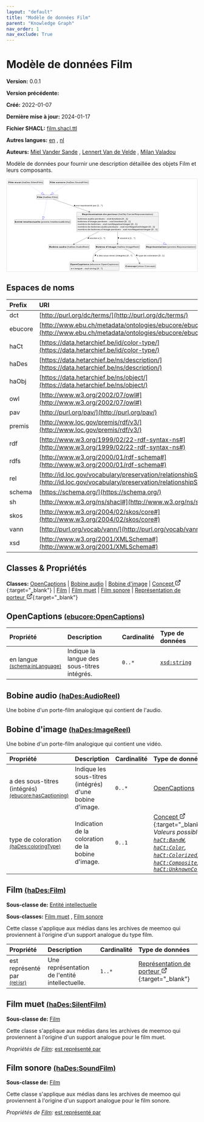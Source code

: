 ```yaml
---
layout: "default"
title: "Modèle de données Film"
parent: "Knowledge Graph"
nav_order: 1
nav_exclude: True
---
```

<svg xmlns="http://www.w3.org/2000/svg" style="display: none;"><symbol id="svg-external-link" width="24" height="24" viewBox="0 0 24 24" fill="none" stroke="currentColor" stroke-width="2" stroke-linecap="round" stroke-linejoin="round" class="feather feather-external-link"><title id="svg-external-link-title">(external link)</title><path d="M18 13v6a2 2 0 0 1-2 2H5a2 2 0 0 1-2-2V8a2 2 0 0 1 2-2h6"></path><polyline points="15 3 21 3 21 9"></polyline><line x1="10" y1="14" x2="21" y2="3"></line> </symbol></svg>

Modèle de données Film
====================

**Version:** 0.0.1

**Version précédente:** 

**Créé:** 2022-01-07

**Dernière mise à jour:** 2024-01-17

**Fichier SHACL:** [film.shacl.ttl](film.shacl.ttl)

**Autres langues:**
[en](../en)
, [nl](../nl)

**Auteurs:**
[Miel Vander Sande](mailto:miel.vandersande@meemoo.be)
, [Lennert Van de Velde](mailto:lennert.vandevelde@meemoo.be)
, [Milan Valadou](mailto:milan.valadou@meemoo.be)


Modèle de données pour fournir une description détaillée des objets Film et leurs composants.

<div class="wrap">
  <div class="zoom">
  <svg xmlns="http://www.w3.org/2000/svg" xmlns:xlink="http://www.w3.org/1999/xlink" contentStyleType="text/css" preserveAspectRatio="none" version="1.1" viewBox="0 0 1132 550" zoomAndPan="magnify"><defs/><g><a href="#ebucore%3AOpenCaptions" target="_top" title="#ebucore%3AOpenCaptions" xlink:actuate="onRequest" xlink:href="#ebucore%3AOpenCaptions" xlink:show="new" xlink:title="#ebucore%3AOpenCaptions" xlink:type="simple"><g id="elem_ebucore_OpenCaptions"><rect codeLine="15" fill="#F1F1F1" height="50.5938" id="ebucore_OpenCaptions" rx="3.5" ry="3.5" style="stroke:#181818;stroke-width:0.5;" width="293" x="375" y="493"/><text fill="#000000" font-family="sans-serif" font-size="14" font-weight="bold" lengthAdjust="spacing" textLength="111" x="378" y="510.9951">OpenCaptions</text><text fill="#000000" font-family="sans-serif" font-size="14" lengthAdjust="spacing" textLength="4" x="489" y="510.9951"> </text><text fill="#000000" font-family="sans-serif" font-size="14" lengthAdjust="spacing" textLength="172" x="493" y="510.9951">(ebucore:OpenCaptions)</text><line style="stroke:#181818;stroke-width:0.5;" x1="376" x2="667" y1="519.2969" y2="519.2969"/><text fill="#000000" font-family="sans-serif" font-size="14" lengthAdjust="spacing" textLength="18" x="381" y="536.292">en</text><text fill="#000000" font-family="sans-serif" font-size="14" lengthAdjust="spacing" textLength="4" x="399" y="536.292"> </text><text fill="#000000" font-family="sans-serif" font-size="14" lengthAdjust="spacing" textLength="47" x="403" y="536.292">langue</text><text fill="#000000" font-family="sans-serif" font-size="14" lengthAdjust="spacing" textLength="4" x="450" y="536.292"> </text><text fill="#000000" font-family="sans-serif" font-size="14" lengthAdjust="spacing" textLength="5" x="454" y="536.292">:</text><text fill="#000000" font-family="sans-serif" font-size="14" lengthAdjust="spacing" textLength="4" x="459" y="536.292"> </text><text fill="#000000" font-family="sans-serif" font-size="14" font-style="italic" lengthAdjust="spacing" textLength="68" x="463" y="536.292">xsd:string</text><text fill="#000000" font-family="sans-serif" font-size="14" lengthAdjust="spacing" textLength="4" x="531" y="536.292"> </text><text fill="#000000" font-family="sans-serif" font-size="14" lengthAdjust="spacing" textLength="34" x="535" y="536.292">[0..*]</text></g></a><a href="#haDes%3AAudioReel" target="_top" title="#haDes%3AAudioReel" xlink:actuate="onRequest" xlink:href="#haDes%3AAudioReel" xlink:show="new" xlink:title="#haDes%3AAudioReel" xlink:type="simple"><g id="elem_haDes_AudioReel"><rect codeLine="16" fill="#F1F1F1" height="26.2969" id="haDes_AudioReel" rx="3.5" ry="3.5" style="stroke:#181818;stroke-width:0.5;" width="242" x="249.5" y="390"/><text fill="#000000" font-family="sans-serif" font-size="14" font-weight="bold" lengthAdjust="spacing" textLength="54" x="252.5" y="407.9951">Bobine</text><text fill="#000000" font-family="sans-serif" font-size="14" font-weight="bold" lengthAdjust="spacing" textLength="5" x="306.5" y="407.9951"> </text><text fill="#000000" font-family="sans-serif" font-size="14" font-weight="bold" lengthAdjust="spacing" textLength="43" x="311.5" y="407.9951">audio</text><text fill="#000000" font-family="sans-serif" font-size="14" lengthAdjust="spacing" textLength="4" x="354.5" y="407.9951"> </text><text fill="#000000" font-family="sans-serif" font-size="14" lengthAdjust="spacing" textLength="130" x="358.5" y="407.9951">(haDes:AudioReel)</text></g></a><a href="#haDes%3AImageReel" target="_top" title="#haDes%3AImageReel" xlink:actuate="onRequest" xlink:href="#haDes%3AImageReel" xlink:show="new" xlink:title="#haDes%3AImageReel" xlink:type="simple"><g id="elem_haDes_ImageReel"><rect codeLine="17" fill="#F1F1F1" height="26.2969" id="haDes_ImageReel" rx="3.5" ry="3.5" style="stroke:#181818;stroke-width:0.5;" width="263" x="527" y="390"/><text fill="#000000" font-family="sans-serif" font-size="14" font-weight="bold" lengthAdjust="spacing" textLength="54" x="530" y="407.9951">Bobine</text><text fill="#000000" font-family="sans-serif" font-size="14" font-weight="bold" lengthAdjust="spacing" textLength="5" x="584" y="407.9951"> </text><text fill="#000000" font-family="sans-serif" font-size="14" font-weight="bold" lengthAdjust="spacing" textLength="61" x="589" y="407.9951">d'image</text><text fill="#000000" font-family="sans-serif" font-size="14" lengthAdjust="spacing" textLength="4" x="650" y="407.9951"> </text><text fill="#000000" font-family="sans-serif" font-size="14" lengthAdjust="spacing" textLength="133" x="654" y="407.9951">(haDes:ImageReel)</text></g></a><a href="../../terms/fr#skos%3AConcept" target="_top" title="../../terms/fr#skos%3AConcept" xlink:actuate="onRequest" xlink:href="../../terms/fr#skos%3AConcept" xlink:show="new" xlink:title="../../terms/fr#skos%3AConcept" xlink:type="simple"><g id="elem_skos_Concept"><rect codeLine="18" fill="#F1F1F1" height="26.2969" id="skos_Concept" rx="3.5" ry="3.5" style="stroke:#181818;stroke-width:0.5;" width="183" x="703" y="505.5"/><text fill="#000000" font-family="sans-serif" font-size="14" font-weight="bold" lengthAdjust="spacing" textLength="66" x="706" y="523.4951">Concept</text><text fill="#000000" font-family="sans-serif" font-size="14" lengthAdjust="spacing" textLength="4" x="772" y="523.4951"> </text><text fill="#000000" font-family="sans-serif" font-size="14" lengthAdjust="spacing" textLength="107" x="776" y="523.4951">(skos:Concept)</text></g></a><a href="#haDes%3AFilm" target="_top" title="#haDes%3AFilm" xlink:actuate="onRequest" xlink:href="#haDes%3AFilm" xlink:show="new" xlink:title="#haDes%3AFilm" xlink:type="simple"><g id="elem_haDes_Film"><rect codeLine="24" fill="#F1F1F1" height="26.2969" id="haDes_Film" rx="3.5" ry="3.5" style="stroke:#181818;stroke-width:0.5;" width="128" x="177.5" y="94"/><text fill="#000000" font-family="sans-serif" font-size="14" font-weight="bold" lengthAdjust="spacing" textLength="31" x="180.5" y="111.9951">Film</text><text fill="#000000" font-family="sans-serif" font-size="14" lengthAdjust="spacing" textLength="4" x="211.5" y="111.9951"> </text><text fill="#000000" font-family="sans-serif" font-size="14" lengthAdjust="spacing" textLength="87" x="215.5" y="111.9951">(haDes:Film)</text></g></a><a href="#premis%3AIntellectualEntity" target="_top" title="#premis%3AIntellectualEntity" xlink:actuate="onRequest" xlink:href="#premis%3AIntellectualEntity" xlink:show="new" xlink:title="#premis%3AIntellectualEntity" xlink:type="simple"><g id="elem_premis_IntellectualEntity"><rect codeLine="20" fill="#F1F1F1" height="26.2969" id="premis_IntellectualEntity" rx="3.5" ry="3.5" style="stroke:#181818;stroke-width:0.5;" width="335" x="45" y="242"/><text fill="#000000" font-family="sans-serif" font-size="14" font-weight="bold" lengthAdjust="spacing" textLength="45" x="48" y="259.9951">Entité</text><text fill="#000000" font-family="sans-serif" font-size="14" font-weight="bold" lengthAdjust="spacing" textLength="5" x="93" y="259.9951"> </text><text fill="#000000" font-family="sans-serif" font-size="14" font-weight="bold" lengthAdjust="spacing" textLength="101" x="98" y="259.9951">intellectuelle</text><text fill="#000000" font-family="sans-serif" font-size="14" lengthAdjust="spacing" textLength="4" x="199" y="259.9951"> </text><text fill="#000000" font-family="sans-serif" font-size="14" lengthAdjust="spacing" textLength="174" x="203" y="259.9951">(premis:IntellectualEntity)</text></g></a><a href="#haDes%3ASilentFilm" target="_top" title="#haDes%3ASilentFilm" xlink:actuate="onRequest" xlink:href="#haDes%3ASilentFilm" xlink:show="new" xlink:title="#haDes%3ASilentFilm" xlink:type="simple"><g id="elem_haDes_SilentFilm"><rect codeLine="21" fill="#F1F1F1" height="26.2969" id="haDes_SilentFilm" rx="3.5" ry="3.5" style="stroke:#181818;stroke-width:0.5;" width="211" x="7" y="7"/><text fill="#000000" font-family="sans-serif" font-size="14" font-weight="bold" lengthAdjust="spacing" textLength="31" x="10" y="24.9951">Film</text><text fill="#000000" font-family="sans-serif" font-size="14" font-weight="bold" lengthAdjust="spacing" textLength="5" x="41" y="24.9951"> </text><text fill="#000000" font-family="sans-serif" font-size="14" font-weight="bold" lengthAdjust="spacing" textLength="40" x="46" y="24.9951">muet</text><text fill="#000000" font-family="sans-serif" font-size="14" lengthAdjust="spacing" textLength="4" x="86" y="24.9951"> </text><text fill="#000000" font-family="sans-serif" font-size="14" lengthAdjust="spacing" textLength="125" x="90" y="24.9951">(haDes:SilentFilm)</text></g></a><a href="#haDes%3ASoundFilm" target="_top" title="#haDes%3ASoundFilm" xlink:actuate="onRequest" xlink:href="#haDes%3ASoundFilm" xlink:show="new" xlink:title="#haDes%3ASoundFilm" xlink:type="simple"><g id="elem_haDes_SoundFilm"><rect codeLine="23" fill="#F1F1F1" height="26.2969" id="haDes_SoundFilm" rx="3.5" ry="3.5" style="stroke:#181818;stroke-width:0.5;" width="234" x="253.5" y="7"/><text fill="#000000" font-family="sans-serif" font-size="14" font-weight="bold" lengthAdjust="spacing" textLength="31" x="256.5" y="24.9951">Film</text><text fill="#000000" font-family="sans-serif" font-size="14" font-weight="bold" lengthAdjust="spacing" textLength="5" x="287.5" y="24.9951"> </text><text fill="#000000" font-family="sans-serif" font-size="14" font-weight="bold" lengthAdjust="spacing" textLength="56" x="292.5" y="24.9951">sonore</text><text fill="#000000" font-family="sans-serif" font-size="14" lengthAdjust="spacing" textLength="4" x="348.5" y="24.9951"> </text><text fill="#000000" font-family="sans-serif" font-size="14" lengthAdjust="spacing" textLength="132" x="352.5" y="24.9951">(haDes:SoundFilm)</text></g></a><a href="../../audiovisual/fr#haObj%3ACarrierRepresentation" target="_top" title="../../audiovisual/fr#haObj%3ACarrierRepresentation" xlink:actuate="onRequest" xlink:href="../../audiovisual/fr#haObj%3ACarrierRepresentation" xlink:show="new" xlink:title="../../audiovisual/fr#haObj%3ACarrierRepresentation" xlink:type="simple"><g id="elem_haObj_CarrierRepresentation"><rect codeLine="25" fill="#F1F1F1" height="115.7813" id="haObj_CarrierRepresentation" rx="3.5" ry="3.5" style="stroke:#181818;stroke-width:0.5;" width="486" x="415.5" y="197"/><text fill="#000000" font-family="sans-serif" font-size="14" font-weight="bold" lengthAdjust="spacing" textLength="121" x="447.5" y="214.9951">Représentation</text><text fill="#000000" font-family="sans-serif" font-size="14" font-weight="bold" lengthAdjust="spacing" textLength="5" x="568.5" y="214.9951"> </text><text fill="#000000" font-family="sans-serif" font-size="14" font-weight="bold" lengthAdjust="spacing" textLength="20" x="573.5" y="214.9951">de</text><text fill="#000000" font-family="sans-serif" font-size="14" font-weight="bold" lengthAdjust="spacing" textLength="5" x="593.5" y="214.9951"> </text><text fill="#000000" font-family="sans-serif" font-size="14" font-weight="bold" lengthAdjust="spacing" textLength="60" x="598.5" y="214.9951">porteur</text><text fill="#000000" font-family="sans-serif" font-size="14" lengthAdjust="spacing" textLength="4" x="658.5" y="214.9951"> </text><text fill="#000000" font-family="sans-serif" font-size="14" lengthAdjust="spacing" textLength="207" x="662.5" y="214.9951">(haObj:CarrierRepresentation)</text><line style="stroke:#181818;stroke-width:0.5;" x1="416.5" x2="900.5" y1="223.2969" y2="223.2969"/><text fill="#000000" font-family="sans-serif" font-size="14" lengthAdjust="spacing" textLength="56" x="421.5" y="240.292">bobines</text><text fill="#000000" font-family="sans-serif" font-size="14" lengthAdjust="spacing" textLength="4" x="477.5" y="240.292"> </text><text fill="#000000" font-family="sans-serif" font-size="14" lengthAdjust="spacing" textLength="38" x="481.5" y="240.292">audio</text><text fill="#000000" font-family="sans-serif" font-size="14" lengthAdjust="spacing" textLength="4" x="519.5" y="240.292"> </text><text fill="#000000" font-family="sans-serif" font-size="14" lengthAdjust="spacing" textLength="58" x="523.5" y="240.292">perdues</text><text fill="#000000" font-family="sans-serif" font-size="14" lengthAdjust="spacing" textLength="4" x="581.5" y="240.292"> </text><text fill="#000000" font-family="sans-serif" font-size="14" lengthAdjust="spacing" textLength="5" x="585.5" y="240.292">:</text><text fill="#000000" font-family="sans-serif" font-size="14" lengthAdjust="spacing" textLength="4" x="590.5" y="240.292"> </text><text fill="#000000" font-family="sans-serif" font-size="14" font-style="italic" lengthAdjust="spacing" textLength="85" x="594.5" y="240.292">xsd:boolean</text><text fill="#000000" font-family="sans-serif" font-size="14" lengthAdjust="spacing" textLength="4" x="679.5" y="240.292"> </text><text fill="#000000" font-family="sans-serif" font-size="14" lengthAdjust="spacing" textLength="36" x="683.5" y="240.292">[0..1]</text><text fill="#000000" font-family="sans-serif" font-size="14" lengthAdjust="spacing" textLength="56" x="421.5" y="256.5889">bobines</text><text fill="#000000" font-family="sans-serif" font-size="14" lengthAdjust="spacing" textLength="4" x="477.5" y="256.5889"> </text><text fill="#000000" font-family="sans-serif" font-size="14" lengthAdjust="spacing" textLength="54" x="481.5" y="256.5889">d'image</text><text fill="#000000" font-family="sans-serif" font-size="14" lengthAdjust="spacing" textLength="4" x="535.5" y="256.5889"> </text><text fill="#000000" font-family="sans-serif" font-size="14" lengthAdjust="spacing" textLength="58" x="539.5" y="256.5889">perdues</text><text fill="#000000" font-family="sans-serif" font-size="14" lengthAdjust="spacing" textLength="4" x="597.5" y="256.5889"> </text><text fill="#000000" font-family="sans-serif" font-size="14" lengthAdjust="spacing" textLength="5" x="601.5" y="256.5889">:</text><text fill="#000000" font-family="sans-serif" font-size="14" lengthAdjust="spacing" textLength="4" x="606.5" y="256.5889"> </text><text fill="#000000" font-family="sans-serif" font-size="14" font-style="italic" lengthAdjust="spacing" textLength="85" x="610.5" y="256.5889">xsd:boolean</text><text fill="#000000" font-family="sans-serif" font-size="14" lengthAdjust="spacing" textLength="4" x="695.5" y="256.5889"> </text><text fill="#000000" font-family="sans-serif" font-size="14" lengthAdjust="spacing" textLength="36" x="699.5" y="256.5889">[0..1]</text><text fill="#000000" font-family="sans-serif" font-size="14" lengthAdjust="spacing" textLength="54" x="421.5" y="272.8857">nombre</text><text fill="#000000" font-family="sans-serif" font-size="14" lengthAdjust="spacing" textLength="4" x="475.5" y="272.8857"> </text><text fill="#000000" font-family="sans-serif" font-size="14" lengthAdjust="spacing" textLength="18" x="479.5" y="272.8857">de</text><text fill="#000000" font-family="sans-serif" font-size="14" lengthAdjust="spacing" textLength="4" x="497.5" y="272.8857"> </text><text fill="#000000" font-family="sans-serif" font-size="14" lengthAdjust="spacing" textLength="56" x="501.5" y="272.8857">bobines</text><text fill="#000000" font-family="sans-serif" font-size="14" lengthAdjust="spacing" textLength="4" x="557.5" y="272.8857"> </text><text fill="#000000" font-family="sans-serif" font-size="14" lengthAdjust="spacing" textLength="5" x="561.5" y="272.8857">:</text><text fill="#000000" font-family="sans-serif" font-size="14" lengthAdjust="spacing" textLength="4" x="566.5" y="272.8857"> </text><text fill="#000000" font-family="sans-serif" font-size="14" font-style="italic" lengthAdjust="spacing" textLength="165" x="570.5" y="272.8857">xsd:nonNegativeInteger</text><text fill="#000000" font-family="sans-serif" font-size="14" lengthAdjust="spacing" textLength="4" x="735.5" y="272.8857"> </text><text fill="#000000" font-family="sans-serif" font-size="14" lengthAdjust="spacing" textLength="36" x="739.5" y="272.8857">[0..1]</text><text fill="#000000" font-family="sans-serif" font-size="14" lengthAdjust="spacing" textLength="54" x="421.5" y="289.1826">nombre</text><text fill="#000000" font-family="sans-serif" font-size="14" lengthAdjust="spacing" textLength="4" x="475.5" y="289.1826"> </text><text fill="#000000" font-family="sans-serif" font-size="14" lengthAdjust="spacing" textLength="18" x="479.5" y="289.1826">de</text><text fill="#000000" font-family="sans-serif" font-size="14" lengthAdjust="spacing" textLength="4" x="497.5" y="289.1826"> </text><text fill="#000000" font-family="sans-serif" font-size="14" lengthAdjust="spacing" textLength="56" x="501.5" y="289.1826">bobines</text><text fill="#000000" font-family="sans-serif" font-size="14" lengthAdjust="spacing" textLength="4" x="557.5" y="289.1826"> </text><text fill="#000000" font-family="sans-serif" font-size="14" lengthAdjust="spacing" textLength="38" x="561.5" y="289.1826">audio</text><text fill="#000000" font-family="sans-serif" font-size="14" lengthAdjust="spacing" textLength="4" x="599.5" y="289.1826"> </text><text fill="#000000" font-family="sans-serif" font-size="14" lengthAdjust="spacing" textLength="58" x="603.5" y="289.1826">perdues</text><text fill="#000000" font-family="sans-serif" font-size="14" lengthAdjust="spacing" textLength="4" x="661.5" y="289.1826"> </text><text fill="#000000" font-family="sans-serif" font-size="14" lengthAdjust="spacing" textLength="5" x="665.5" y="289.1826">:</text><text fill="#000000" font-family="sans-serif" font-size="14" lengthAdjust="spacing" textLength="4" x="670.5" y="289.1826"> </text><text fill="#000000" font-family="sans-serif" font-size="14" font-style="italic" lengthAdjust="spacing" textLength="165" x="674.5" y="289.1826">xsd:nonNegativeInteger</text><text fill="#000000" font-family="sans-serif" font-size="14" lengthAdjust="spacing" textLength="4" x="839.5" y="289.1826"> </text><text fill="#000000" font-family="sans-serif" font-size="14" lengthAdjust="spacing" textLength="36" x="843.5" y="289.1826">[0..1]</text><text fill="#000000" font-family="sans-serif" font-size="14" lengthAdjust="spacing" textLength="54" x="421.5" y="305.4795">nombre</text><text fill="#000000" font-family="sans-serif" font-size="14" lengthAdjust="spacing" textLength="4" x="475.5" y="305.4795"> </text><text fill="#000000" font-family="sans-serif" font-size="14" lengthAdjust="spacing" textLength="18" x="479.5" y="305.4795">de</text><text fill="#000000" font-family="sans-serif" font-size="14" lengthAdjust="spacing" textLength="4" x="497.5" y="305.4795"> </text><text fill="#000000" font-family="sans-serif" font-size="14" lengthAdjust="spacing" textLength="56" x="501.5" y="305.4795">bobines</text><text fill="#000000" font-family="sans-serif" font-size="14" lengthAdjust="spacing" textLength="4" x="557.5" y="305.4795"> </text><text fill="#000000" font-family="sans-serif" font-size="14" lengthAdjust="spacing" textLength="54" x="561.5" y="305.4795">d'image</text><text fill="#000000" font-family="sans-serif" font-size="14" lengthAdjust="spacing" textLength="4" x="615.5" y="305.4795"> </text><text fill="#000000" font-family="sans-serif" font-size="14" lengthAdjust="spacing" textLength="58" x="619.5" y="305.4795">perdues</text><text fill="#000000" font-family="sans-serif" font-size="14" lengthAdjust="spacing" textLength="4" x="677.5" y="305.4795"> </text><text fill="#000000" font-family="sans-serif" font-size="14" lengthAdjust="spacing" textLength="5" x="681.5" y="305.4795">:</text><text fill="#000000" font-family="sans-serif" font-size="14" lengthAdjust="spacing" textLength="4" x="686.5" y="305.4795"> </text><text fill="#000000" font-family="sans-serif" font-size="14" font-style="italic" lengthAdjust="spacing" textLength="165" x="690.5" y="305.4795">xsd:nonNegativeInteger</text><text fill="#000000" font-family="sans-serif" font-size="14" lengthAdjust="spacing" textLength="4" x="855.5" y="305.4795"> </text><text fill="#000000" font-family="sans-serif" font-size="14" lengthAdjust="spacing" textLength="36" x="859.5" y="305.4795">[0..1]</text></g></a><a href="#premis%3ARepresentation" target="_top" title="#premis%3ARepresentation" xlink:actuate="onRequest" xlink:href="#premis%3ARepresentation" xlink:show="new" xlink:title="#premis%3ARepresentation" xlink:type="simple"><g id="elem_premis_Representation"><rect codeLine="26" fill="#F1F1F1" height="26.2969" id="premis_Representation" rx="3.5" ry="3.5" style="stroke:#181818;stroke-width:0.5;" width="300" x="825.5" y="390"/><text fill="#000000" font-family="sans-serif" font-size="14" font-weight="bold" lengthAdjust="spacing" textLength="121" x="828.5" y="407.9951">Représentation</text><text fill="#000000" font-family="sans-serif" font-size="14" lengthAdjust="spacing" textLength="4" x="949.5" y="407.9951"> </text><text fill="#000000" font-family="sans-serif" font-size="14" lengthAdjust="spacing" textLength="169" x="953.5" y="407.9951">(premis:Representation)</text></g></a><g id="link_haDes_ImageReel_ebucore_OpenCaptions"><path codeLine="35" d="M563.02,416.12 C546.79,422.51 531.85,432 521.5,446 C511.76,459.18 511.0383,471.8576 513.6183,486.7876 " fill="none" id="haDes_ImageReel-to-ebucore_OpenCaptions" style="stroke:#454645;stroke-width:1.0;"/><polygon fill="#454645" points="514.64,492.7,517.049,483.1503,513.7886,487.773,509.1659,484.5126,514.64,492.7" style="stroke:#454645;stroke-width:1.0;"/><polygon fill="#000000" points="523.6352,458.6644,531.2263,452.935,526.4089,449.5672,523.6352,458.6644" style="stroke:#000000;stroke-width:1.0;"/><text fill="#000000" font-family="sans-serif" font-size="13" lengthAdjust="spacing" textLength="8" x="535.5" y="459.0669">a</text><text fill="#000000" font-family="sans-serif" font-size="13" lengthAdjust="spacing" textLength="4" x="543.5" y="459.0669"> </text><text fill="#000000" font-family="sans-serif" font-size="13" lengthAdjust="spacing" textLength="23" x="547.5" y="459.0669">des</text><text fill="#000000" font-family="sans-serif" font-size="13" lengthAdjust="spacing" textLength="4" x="570.5" y="459.0669"> </text><text fill="#000000" font-family="sans-serif" font-size="13" lengthAdjust="spacing" textLength="68" x="574.5" y="459.0669">sous-titres</text><text fill="#000000" font-family="sans-serif" font-size="13" lengthAdjust="spacing" textLength="4" x="642.5" y="459.0669"> </text><text fill="#000000" font-family="sans-serif" font-size="13" lengthAdjust="spacing" textLength="62" x="646.5" y="459.0669">(intégrés)</text><text fill="#000000" font-family="sans-serif" font-size="13" lengthAdjust="spacing" textLength="4" x="708.5" y="459.0669"> </text><text fill="#000000" font-family="sans-serif" font-size="13" lengthAdjust="spacing" textLength="33" x="712.5" y="459.0669">[0..*]</text></g><g id="link_haDes_ImageReel_skos_Concept"><path codeLine="36" d="M701.61,416.1 C719.51,422.74 739.54,432.44 754.5,446 C772.83,462.63 782.6516,484.0478 788.3916,499.6778 " fill="none" id="haDes_ImageReel-to-skos_Concept" style="stroke:#454645;stroke-width:1.0;"/><polygon fill="#454645" points="790.46,505.31,791.1122,495.4828,788.7363,500.6165,783.6026,498.2406,790.46,505.31" style="stroke:#454645;stroke-width:1.0;"/><polygon fill="#000000" points="777.1014,458.0348,772.6251,449.6435,768.5477,453.8772,777.1014,458.0348" style="stroke:#000000;stroke-width:1.0;"/><text fill="#000000" font-family="sans-serif" font-size="13" lengthAdjust="spacing" textLength="28" x="782.5" y="459.0669">type</text><text fill="#000000" font-family="sans-serif" font-size="13" lengthAdjust="spacing" textLength="4" x="810.5" y="459.0669"> </text><text fill="#000000" font-family="sans-serif" font-size="13" lengthAdjust="spacing" textLength="16" x="814.5" y="459.0669">de</text><text fill="#000000" font-family="sans-serif" font-size="13" lengthAdjust="spacing" textLength="4" x="830.5" y="459.0669"> </text><text fill="#000000" font-family="sans-serif" font-size="13" lengthAdjust="spacing" textLength="63" x="834.5" y="459.0669">coloration</text><text fill="#000000" font-family="sans-serif" font-size="13" lengthAdjust="spacing" textLength="4" x="897.5" y="459.0669"> </text><text fill="#000000" font-family="sans-serif" font-size="13" lengthAdjust="spacing" textLength="34" x="901.5" y="459.0669">[0..1]</text></g><g id="link_haDes_Film_premis_IntellectualEntity"><path codeLine="40" d="M239.08,120.2 C233.6,147.75 223.8428,196.8641 218.4028,224.2841 " fill="none" id="haDes_Film-to-premis_IntellectualEntity" style="stroke:#0000FF;stroke-width:1.0;stroke-dasharray:1.0,3.0;"/><polygon fill="none" points="214.9,241.94,224.2881,225.4517,212.5176,223.1165,214.9,241.94" style="stroke:#0000FF;stroke-width:1.0;"/></g><g id="link_haDes_Film_haObj_CarrierRepresentation"><path codeLine="42" d="M275.98,120.07 C324.08,136.91 408.8672,166.5969 489.7372,194.9169 " fill="none" id="haDes_Film-to-haObj_CarrierRepresentation" style="stroke:#454645;stroke-width:1.0;"/><polygon fill="#454645" points="495.4,196.9,488.2278,190.1502,490.681,195.2474,485.5837,197.7006,495.4,196.9" style="stroke:#454645;stroke-width:1.0;"/><polygon fill="#000000" points="409.2191,160.2188,401.6534,154.4558,399.7109,160.0034,409.2191,160.2188" style="stroke:#000000;stroke-width:1.0;"/><text fill="#000000" font-family="sans-serif" font-size="13" lengthAdjust="spacing" textLength="20" x="413.5" y="163.0669">est</text><text fill="#000000" font-family="sans-serif" font-size="13" lengthAdjust="spacing" textLength="4" x="433.5" y="163.0669"> </text><text fill="#000000" font-family="sans-serif" font-size="13" lengthAdjust="spacing" textLength="70" x="437.5" y="163.0669">représenté</text><text fill="#000000" font-family="sans-serif" font-size="13" lengthAdjust="spacing" textLength="4" x="507.5" y="163.0669"> </text><text fill="#000000" font-family="sans-serif" font-size="13" lengthAdjust="spacing" textLength="21" x="511.5" y="163.0669">par</text><text fill="#000000" font-family="sans-serif" font-size="13" lengthAdjust="spacing" textLength="4" x="532.5" y="163.0669"> </text><text fill="#000000" font-family="sans-serif" font-size="13" lengthAdjust="spacing" textLength="33" x="536.5" y="163.0669">[1..*]</text></g><g id="link_haDes_SilentFilm_haDes_Film"><path codeLine="44" d="M130.98,33.18 C155.51,49.34 183.5186,67.7977 208.0186,83.9377 " fill="none" id="haDes_SilentFilm-to-haDes_Film" style="stroke:#0000FF;stroke-width:1.0;stroke-dasharray:1.0,3.0;"/><polygon fill="none" points="223.05,93.84,211.3194,78.9272,204.7178,88.9481,223.05,93.84" style="stroke:#0000FF;stroke-width:1.0;"/></g><g id="link_haDes_SoundFilm_haDes_Film"><path codeLine="47" d="M352.02,33.18 C327.49,49.34 299.4814,67.7977 274.9814,83.9377 " fill="none" id="haDes_SoundFilm-to-haDes_Film" style="stroke:#0000FF;stroke-width:1.0;stroke-dasharray:1.0,3.0;"/><polygon fill="none" points="259.95,93.84,278.2822,88.9481,271.6806,78.9272,259.95,93.84" style="stroke:#0000FF;stroke-width:1.0;"/></g><g id="link_haObj_CarrierRepresentation_premis_Representation"><path codeLine="50" d="M782.42,313.07 C843.89,341.39 896.3103,365.5308 932.9003,382.3808 " fill="none" id="haObj_CarrierRepresentation-to-premis_Representation" style="stroke:#0000FF;stroke-width:1.0;stroke-dasharray:1.0,3.0;"/><polygon fill="none" points="949.25,389.91,935.41,376.9309,930.3906,387.8307,949.25,389.91" style="stroke:#0000FF;stroke-width:1.0;"/></g><g id="link_haObj_CarrierRepresentation_haDes_AudioReel"><path codeLine="57" d="M545.91,313.07 C490.07,341.39 432.9417,370.3471 399.7017,387.1971 " fill="none" id="haObj_CarrierRepresentation-to-haDes_AudioReel" style="stroke:#454645;stroke-width:1.0;"/><polygon fill="#454645" points="394.35,389.91,404.1861,389.4085,398.8097,387.6493,400.5689,382.2729,394.35,389.91" style="stroke:#454645;stroke-width:1.0;"/><polygon fill="#000000" points="480.0404,353.8274,489.4369,352.3585,486.7789,347.1159,480.0404,353.8274" style="stroke:#000000;stroke-width:1.0;"/><text fill="#000000" font-family="sans-serif" font-size="13" lengthAdjust="spacing" textLength="42" x="493.5" y="356.0669">stocké</text><text fill="#000000" font-family="sans-serif" font-size="13" lengthAdjust="spacing" textLength="4" x="535.5" y="356.0669"> </text><text fill="#000000" font-family="sans-serif" font-size="13" lengthAdjust="spacing" textLength="8" x="539.5" y="356.0669">à</text><text fill="#000000" font-family="sans-serif" font-size="13" lengthAdjust="spacing" textLength="4" x="547.5" y="356.0669"> </text><text fill="#000000" font-family="sans-serif" font-size="13" lengthAdjust="spacing" textLength="33" x="551.5" y="356.0669">[1..*]</text></g><g id="link_haObj_CarrierRepresentation_haDes_ImageReel"><path codeLine="58" d="M658.5,313.28 C658.5,341.56 658.5,367.15 658.5,383.95 " fill="none" id="haObj_CarrierRepresentation-to-haDes_ImageReel" style="stroke:#454645;stroke-width:1.0;"/><polygon fill="#454645" points="658.5,389.95,662.5,380.95,658.5,384.95,654.5,380.95,658.5,389.95" style="stroke:#454645;stroke-width:1.0;"/><polygon fill="#000000" points="663.5,356.5664,666.4389,347.5213,660.5611,347.5213,663.5,356.5664" style="stroke:#000000;stroke-width:1.0;"/><text fill="#000000" font-family="sans-serif" font-size="13" lengthAdjust="spacing" textLength="42" x="672.5" y="356.0669">stocké</text><text fill="#000000" font-family="sans-serif" font-size="13" lengthAdjust="spacing" textLength="4" x="714.5" y="356.0669"> </text><text fill="#000000" font-family="sans-serif" font-size="13" lengthAdjust="spacing" textLength="8" x="718.5" y="356.0669">à</text><text fill="#000000" font-family="sans-serif" font-size="13" lengthAdjust="spacing" textLength="4" x="726.5" y="356.0669"> </text><text fill="#000000" font-family="sans-serif" font-size="13" lengthAdjust="spacing" textLength="33" x="730.5" y="356.0669">[1..*]</text></g></g></svg>
  </div>
</div>

## Espaces de noms

| Prefix | URI      |
| :----- | :------- |
| dct     | [http://purl.org/dc/terms/](http://purl.org/dc/terms/) |
| ebucore     | [http://www.ebu.ch/metadata/ontologies/ebucore/ebucore#](http://www.ebu.ch/metadata/ontologies/ebucore/ebucore#) |
| haCt     | [https://data.hetarchief.be/id/color-type/](https://data.hetarchief.be/id/color-type/) |
| haDes     | [https://data.hetarchief.be/ns/description/](https://data.hetarchief.be/ns/description/) |
| haObj     | [https://data.hetarchief.be/ns/object/](https://data.hetarchief.be/ns/object/) |
| owl     | [http://www.w3.org/2002/07/owl#](http://www.w3.org/2002/07/owl#) |
| pav     | [http://purl.org/pav/](http://purl.org/pav/) |
| premis     | [http://www.loc.gov/premis/rdf/v3/](http://www.loc.gov/premis/rdf/v3/) |
| rdf     | [http://www.w3.org/1999/02/22-rdf-syntax-ns#](http://www.w3.org/1999/02/22-rdf-syntax-ns#) |
| rdfs     | [http://www.w3.org/2000/01/rdf-schema#](http://www.w3.org/2000/01/rdf-schema#) |
| rel     | [http://id.loc.gov/vocabulary/preservation/relationshipSubType/](http://id.loc.gov/vocabulary/preservation/relationshipSubType/) |
| schema     | [https://schema.org/](https://schema.org/) |
| sh     | [http://www.w3.org/ns/shacl#](http://www.w3.org/ns/shacl#) |
| skos     | [http://www.w3.org/2004/02/skos/core#](http://www.w3.org/2004/02/skos/core#) |
| vann     | [http://purl.org/vocab/vann/](http://purl.org/vocab/vann/) |
| xsd     | [http://www.w3.org/2001/XMLSchema#](http://www.w3.org/2001/XMLSchema#) |

## Classes & Propriétés

**Classes:** 
 [OpenCaptions](#ebucore%3AOpenCaptions) |  [Bobine audio](#haDes%3AAudioReel) |  [Bobine d'image](#haDes%3AImageReel) |  [Concept <svg class="svg-external-link" viewBox="0 0 24 24" aria-labelledby="svg-external-link-title"><use xlink:href="#svg-external-link"></use></svg>](../../terms/fr#skos%3AConcept){:target="_blank"} |  [Film](#haDes%3AFilm) |  [Film muet](#haDes%3ASilentFilm) |  [Film sonore](#haDes%3ASoundFilm) |  [Représentation de porteur <svg class="svg-external-link" viewBox="0 0 24 24" aria-labelledby="svg-external-link-title"><use xlink:href="#svg-external-link"></use></svg>](../../audiovisual/fr#haObj%3ACarrierRepresentation){:target="_blank"}
## <a id="ebucore%3AOpenCaptions"></a>OpenCaptions <small>[(ebucore:OpenCaptions)](http://www.ebu.ch/metadata/ontologies/ebucore/ebucore#OpenCaptions)</small>




| Propriété | Description | Cardinalité | Type de données |
| :------ | :---------- | :---------- | :------- |
| <a id='schema%3AinLanguage'></a>en langue <br> <small>[(schema:inLanguage)](https://schema.org/inLanguage)</small> | Indique la langue des sous-titres intégrés. | `0..*` | [`xsd:string`](http://www.w3.org/2001/XMLSchema#string)  |

## <a id="haDes%3AAudioReel"></a>Bobine audio <small>[(haDes:AudioReel)](https://data.hetarchief.be/ns/description/AudioReel)</small>


Une bobine d'un porte-film analogique qui contient de l'audio.


## <a id="haDes%3AImageReel"></a>Bobine d'image <small>[(haDes:ImageReel)](https://data.hetarchief.be/ns/description/ImageReel)</small>


Une bobine d'un porte-film analogique qui contient une vidéo.

| Propriété | Description | Cardinalité | Type de données |
| :------ | :---------- | :---------- | :------- |
| <a id='ebucore%3AhasCaptioning'></a>a des sous-titres (intégrés) <br> <small>[(ebucore:hasCaptioning)](http://www.ebu.ch/metadata/ontologies/ebucore/ebucore#hasCaptioning)</small> | Indique les sous-titres (intégrés) d'une bobine d'image. | `0..*` | [OpenCaptions](#ebucore%3AOpenCaptions)  |
| <a id='haDes%3AcoloringType'></a>type de coloration <br> <small>[(haDes:coloringType)](https://data.hetarchief.be/ns/description/coloringType)</small> | Indication de la coloration de la bobine d'image. | `0..1` | [Concept <svg class="svg-external-link" viewBox="0 0 24 24" aria-labelledby="svg-external-link-title"><use xlink:href="#svg-external-link"></use></svg>](../../terms/fr#skos%3AConcept){:target="_blank"} <br>_Valeurs possibles: [`haCt:BandW`](https://data.hetarchief.be/id/color-type/BandW), [`haCt:Color`](https://data.hetarchief.be/id/color-type/Color), [`haCt:Colorized`](https://data.hetarchief.be/id/color-type/Colorized), [`haCt:Composite`](https://data.hetarchief.be/id/color-type/Composite), [`haCt:UnknownColorType`](https://data.hetarchief.be/id/color-type/UnknownColorType)_ |

## <a id="haDes%3AFilm"></a>Film <small>[(haDes:Film)](https://data.hetarchief.be/ns/description/Film)</small>


**Sous-classe de:** 
[Entité intellectuelle](#premis%3AIntellectualEntity)

**Sous-classes:** 
[Film muet](#haDes%3ASilentFilm)
, [Film sonore](#haDes%3ASoundFilm)

Cette classe s'applique aux médias dans les archives de meemoo qui proviennent à l'origine d'un support analogue du type film.

| Propriété | Description | Cardinalité | Type de données |
| :------ | :---------- | :---------- | :------- |
| <a id='rel%3Aisr'></a>est représenté par <br> <small>[(rel:isr)](http://id.loc.gov/vocabulary/preservation/relationshipSubType/isr)</small> | Une représentation de l'entité intellectuelle. | `1..*` | [Représentation de porteur <svg class="svg-external-link" viewBox="0 0 24 24" aria-labelledby="svg-external-link-title"><use xlink:href="#svg-external-link"></use></svg>](../../audiovisual/fr#haObj%3ACarrierRepresentation){:target="_blank"}  |



## <a id="haDes%3ASilentFilm"></a>Film muet <small>[(haDes:SilentFilm)](https://data.hetarchief.be/ns/description/SilentFilm)</small>


**Sous-classe de:** 
[Film](#haDes%3AFilm)

Cette classe s'applique aux médias dans les archives de meemoo qui proviennent à l'origine d'un support analogue pour le film muet.


_Propriétés de [Film](#haDes%3AFilm):_  [est représenté par](#rel%3Aisr)

## <a id="haDes%3ASoundFilm"></a>Film sonore <small>[(haDes:SoundFilm)](https://data.hetarchief.be/ns/description/SoundFilm)</small>


**Sous-classe de:** 
[Film](#haDes%3AFilm)

Cette classe s'applique aux médias dans les archives de meemoo qui proviennent à l'origine d'un support analogue pour le film sonore.


_Propriétés de [Film](#haDes%3AFilm):_  [est représenté par](#rel%3Aisr)

[^1]: Étiquettes de langue uniques requises
<style>
.zoom > svg {
    width: 100%;
    height: auto;
    background-color: #fff;
}

.zoom > svg text{
   -webkit-user-select: none;
   -moz-user-select: none;
   -ms-user-select: none;
   user-select: none;
}

.wrap {
  overflow: hidden;
  border: 1px solid #E6E6E6;
}

.zoom {
  position: relative;
}

.zoom:hover {
  transform: scale(2.0); cursor: grab;
}
.svg-external-link {
  width: 16px;
  height: 16px;
}
</style>
<script>
var svg = document.querySelector('svg[zoomAndPan="magnify"]');
var zoomDiv = document.querySelector('.zoom');
zoomDiv.addEventListener('mouseleave', onMouseOutZoomDiv);
if (window.PointerEvent) {
  svg.addEventListener('pointerdown', onPointerDown);
  svg.addEventListener('pointerup', onPointerUp);
  svg.addEventListener('pointerleave', onPointerUp); 
  svg.addEventListener('pointermove', onPointerMove); 
} else {

  svg.addEventListener('mousedown', onPointerDown); 
  svg.addEventListener('mouseup', onPointerUp); 
  svg.addEventListener('mouseleave', onPointerUp); 
  svg.addEventListener('mousemove', onPointerMove); 

  svg.addEventListener('touchstart', onPointerDown);
  svg.addEventListener('touchend', onPointerUp);
  svg.addEventListener('touchmove', onPointerMove); 
}

function getPointFromEvent (event) {
  var point = {x:0, y:0};
  if (event.targetTouches) {
    point.x = event.targetTouches[0].clientX;
    point.y = event.targetTouches[0].clientY;
  } else {
    point.x = event.clientX;
    point.y = event.clientY;
  }
  
  return point;
}

var isPointerDown = false;

var pointerOrigin = {
  x: 0,
  y: 0
};

function onPointerDown(event) {
  isPointerDown = true; 
  
  var pointerPosition = getPointFromEvent(event);
  pointerOrigin.x = pointerPosition.x;
  pointerOrigin.y = pointerPosition.y;
}

var originalViewBoxString = svg.getAttribute('viewBox');
var originalViewBoxList= svg.viewBox.baseVal;

var originalViewBox = {
    x: originalViewBoxList.x,
    y: originalViewBoxList.y,
    width: originalViewBoxList.width,
    height: originalViewBoxList.height
};

var viewBox = structuredClone(originalViewBox);
console.log(viewBox);
var newViewBox = {
  x: 0,
  y: 0
};

var ratio = viewBox.width / svg.getBoundingClientRect().width;
window.addEventListener('resize', function() {
  ratio = viewBox.width / svg.getBoundingClientRect().width;
});

function onPointerMove (event) {
  if (!isPointerDown) {
    return;
  }
  event.preventDefault();

  var pointerPosition = getPointFromEvent(event);

  newViewBox.x = viewBox.x - ((pointerPosition.x - pointerOrigin.x) * ratio);
  newViewBox.y = viewBox.y - ((pointerPosition.y - pointerOrigin.y) * ratio);

  var viewBoxString = `${newViewBox.x} ${newViewBox.y} ${viewBox.width} ${viewBox.height}`;
  svg.setAttribute('viewBox', viewBoxString);
}

function onPointerUp() {
  isPointerDown = false;

  viewBox.x = newViewBox.x;
  viewBox.y = newViewBox.y;
}
function onMouseOutZoomDiv(event) {

  var viewBoxString = structuredClone(originalViewBoxString);
  viewBox.x = 0;
  viewBox.y = 0;
  svg.setAttribute('viewBox', originalViewBoxString);
}

</script>
